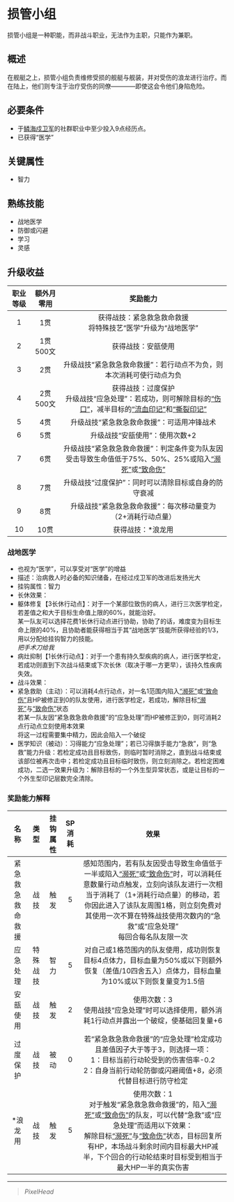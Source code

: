 # 损管小组

损管小组是一种职能，而非战斗职业，无法作为主职，只能作为兼职。

## 概述

在舰艇之上，损管小组负责维修受损的舰艇与舰装，并对受伤的浪龙进行治疗。而在陆上，他们则专注于治疗受伤的同僚————即使这会令他们身陷危险。

## 必要条件

* 于<a href="../seaDragonGuard" target="_blank">鳞海戍卫军</a>的社群职业中至少投入9点经历点。
* 已获得“医学”

## 关键属性

* 智力

## 熟练技能

* 战地医学
* 防御或闪避
* 学习
* 灵感

## 升级收益

职业等级|额外月零用|奖励能力
:--:|:--:|:--:
1|1贯|获得战技：紧急救急救命救援<br>将特殊技艺“医学”升级为“战地医学”
2|1贯500文|获得战技：安瓿使用
3|2贯|升级战技“紧急救急救命救援”：若行动点不为负，则本次消耗可使行动点为负
4|2贯500文|获得战技：过度保护<br>升级战技“应急处理”：若成功，则可解除目标的<a href="../../../status/normal/#伤口" target="_blank">“伤口”</a>，减半目标的<a href="../../../status/mark/#流血印记" target="_blank">“流血印记”</a>和<a href="../../../status/mark/#撕裂印记" target="_blank">“撕裂印记”</a>
5|4贯|升级战技“紧急救急救命救援”：可适用冲锋战术
6|5贯|升级战技“安瓿使用”：使用次数+2
7|6贯|升级战技“紧急救急救命救援”：判定条件变为队友因受击导致生命值低于75%、50%、25%或陷入<a href="../../../status/normal/#濒死" target="_blank">“濒死”</a>或<a href="../../../status/normal/#致命伤" target="_blank">“致命伤”</a>
8|7贯|升级战技“过度保护”：同时可以清除目标或自身的防守衰减
9|8贯|升级战技“紧急救急救命救援”：每次移动量变为（2+消耗行动点量）
10|10贯|获得战技：*浪龙用

### 战地医学

* 也视为“医学”，可以享受对“医学”的增益
* 描述：治病救人时必备的知识储备，在经过戍卫军的改进后发扬光大
* 挂钩属性：智力
* 长休效果：
* 躯体修复【3长休行动点】：对于一个某部位致伤的病人，进行三次医学检定，若差值之和大于目标生命值上限的60%，就能治好。<br>某一队友可以选择花费1长休行动点进行协助，协助了的话，难度变为目标生命上限的40%，且协助者能获得相当于其“战地医学”技能所获得经验的1/3，用以分配给挂钩智力的技能。<br>*把手术刀给我*
* 病灶抑制【1长休行动点】：对于一个患有持久型疾病的病人，进行医学检定，若成功则直到下次战斗结束或下次长休（取决于哪一方更早），该持久性疾病失效。
* 战斗效果：
* 紧急救助（主动）：可以消耗4点行动点，对一名1范围内陷入<a href="../../../status/normal/#濒死" target="_blank">“濒死”</a>或<a href="../../../status/normal/#致命伤" target="_blank">“致命伤”</a>且HP被修正到0的队友使用，进行医学检定，若成功，解除目标<a href="../../../status/normal/#濒死" target="_blank">“濒死”</a>与<a href="../../../status/normal/#致命伤" target="_blank">“致命伤”</a>状态<br>若某一队友因“紧急救急救命救援”的“应急处理”而HP被修正到0，则可消耗2点行动点立刻使用本效果<br>将这一过程需要集中精力，因此会陷入一个破绽
* 医学知识（被动）：习得能力“应急处理”；若已习得旗手能力“急救”，则“急救”能力升级：若检定成功且目标致伤，则临时暂时消除之，直到战斗结束或该部位被再次击中；若检定成功且目标临时致伤，则立刻消除之。若检定困难成功，二选一效果升级为：解除目标的一个外生型异常状态，或是让目标的一个外生型印记层数完全清除。

### 奖励能力解释

名称|类型|挂钩属性|SP消耗|效果
:--:|:--:|:--:|:--:|:--:
紧急救急救命救援|战技|触发|5|感知范围内，若有队友因受击导致生命值低于一半或陷入<a href="../../../status/normal/#濒死" target="_blank">“濒死”</a>或<a href="../../../status/normal/#致命伤" target="_blank">“致命伤”</a>时，可以消耗任意数量行动点触发，立刻向该队友进行一次相当于消耗了（1+消耗行动点量）的移动，若你因此进入了该队友周围1格，则立刻免费对其使用一次不算在特殊战技使用次数内的“急救”或“应急处理”<br>每回合每名队友限一次
应急处理|特殊战技|智力|5|对自己或1格范围内的队友使用，成功则恢复目标4点体力，目标血量为50%或以下则额外恢复（差值/10四舍五入）点体力，目标血量为10%或以下则恢复量变为1.5倍
安瓿使用|战技|触发|2|使用次数：3<br>使用战技“应急处理”时可以选择使用，额外消耗1行动点并露出一个破绽，使基础回复量+6
过度保护|战技|被动|0|若“紧急救急救命救援”的“应急处理”检定成功且差值因子大于等于3，则选择一项：<br>1：目标当前行动轮受到的伤害倍率-0.2<br>2：自身当前行动轮防御或闪避阈值+8，必须代替目标进行防守检定
*浪龙用|战技|触发|5|使用次数：1<br>对于触发“紧急救急救命救援”的，陷入<a href="../../../status/normal/#濒死" target="_blank">“濒死”</a>或<a href="../../../status/normal/#致命伤" target="_blank">“致命伤”</a>的队友，可以代替“急救”或“应急处理”而适用以下效果：<br>解除目标<a href="../../../status/normal/#濒死" target="_blank">“濒死”</a>与<a href="../../../status/normal/#致命伤" target="_blank">“致命伤”</a>状态，目标回复所有HP，本场战斗剩余时间内目标最大HP减半，下个回合的行动轮结束时目标受到相当于最大HP一半的真实伤害

---

> *PixelHead*